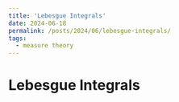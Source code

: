```yaml
---
title: 'Lebesgue Integrals'
date: 2024-06-18
permalink: /posts/2024/06/lebesgue-integrals/
tags:
  - measure theory
---
```


# Lebesgue Integrals


